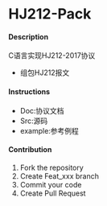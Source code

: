 # HJ212-Pack

#### Description

C语言实现HJ212-2017协议

- 组包HJ212报文

#### Instructions

- Doc:协议文档
- Src:源码
- example:参考例程

#### Contribution

1.  Fork the repository
2.  Create Feat_xxx branch
3.  Commit your code
4.  Create Pull Request

